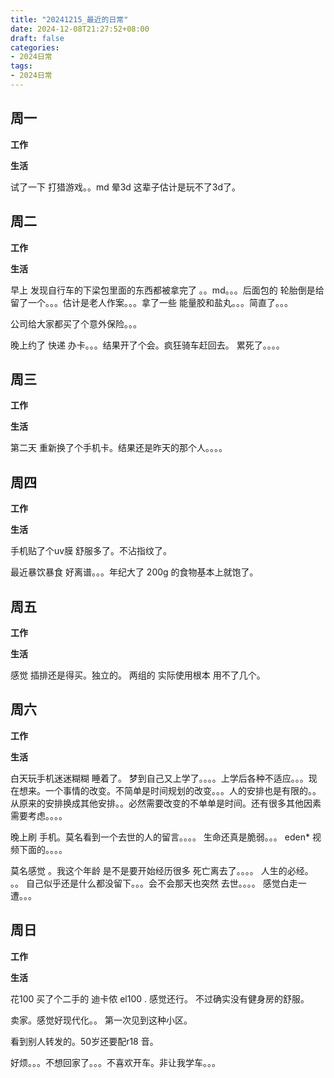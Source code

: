 ```yaml
---
title: "20241215_最近的日常"
date: 2024-12-08T21:27:52+08:00
draft: false
categories:
- 2024日常
tags:
- 2024日常
---
```



## 周一

**工作**



**生活**

试了一下 打猎游戏。。md  晕3d 这辈子估计是玩不了3d了。



## 周二

**工作**



**生活**

早上 发现自行车的下梁包里面的东西都被拿完了 。。md。。。后面包的 轮胎倒是给留了一个。。。估计是老人作案。。。拿了一些 能量胶和盐丸。。。简直了。。。

公司给大家都买了个意外保险。。。

晚上约了 快递 办卡。。。结果开了个会。疯狂骑车赶回去。 累死了。。。。
## 周三


**工作**



**生活**


第二天 重新换了个手机卡。结果还是昨天的那个人。。。。


## 周四


**工作**



**生活**

手机贴了个uv膜  舒服多了。不沾指纹了。

最近暴饮暴食 好离谱。。。年纪大了 200g 的食物基本上就饱了。

## 周五


**工作**



**生活**

感觉 插排还是得买。独立的。  两组的 实际使用根本 用不了几个。
## 周六


**工作**



**生活**

白天玩手机迷迷糊糊 睡着了。 梦到自己又上学了。。。。上学后各种不适应。。。现在想来。一个事情的改变。不简单是时间规划的改变。。。人的安排也是有限的。。 从原来的安排换成其他安排。。必然需要改变的不单单是时间。还有很多其他因素需要考虑。。。。

晚上刷 手机。莫名看到一个去世的人的留言。。。。 生命还真是脆弱。。。 eden* 视频下面的。。。。

莫名感觉 。我这个年龄 是不是要开始经历很多 死亡离去了。。。。 人生的必经。 。。 自己似乎还是什么都没留下。。。会不会那天也突然 去世。。。。  感觉白走一遭。。。  


## 周日


**工作**



**生活**

花100 买了个二手的 迪卡侬 el100 . 感觉还行。 不过确实没有健身房的舒服。 

卖家。感觉好现代化。。 第一次见到这种小区。

看到别人转发的。50岁还要配r18 音。

好烦。。。不想回家了。。。不喜欢开车。非让我学车。。。


